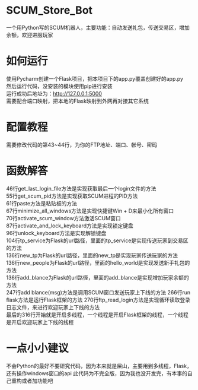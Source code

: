 # SCUM_Store_Bot
一个用Python写的SCUM机器人，主要功能：自动发送礼包，传送交易区，增加余额，欢迎进服玩家
# 如何运行
使用Pycharm创建一个Flask项目，把本项目下的app.py覆盖创建好的app.py  
然后运行代码，没安装的模块使用pip进行安装  
运行成功后地址为：http://127.0.0.1:5000  
需要配合端口映射，把本地的Flask映射到外网再对接其它系统  
# 配置教程
需要修改代码的第43~44行，为你的FTP地址、端口、帐号、密码
# 函数解答
46行get_last_login_file方法是实现获取最后一个login文件的方法  
55行get_scum_pid方法是实现获取SCUM进程的PID方法  
61行paste方法是粘贴板的方法  
67行minimize_all_windows方法是实现快捷键Win + D来最小化所有窗口  
70行activate_scum_window方法激活SCUM窗口  
87行activate_and_lock_keyboard方法是实现锁定键盘  
96行unlock_keyboard方法是实现解锁键盘  
104行tp_service为Flask的url路径，里面的tp_service是实现传送玩家到交易区的方法  
136行new_tp为Flask的url路径，里面的new_tp是实现玩家传送玩家的方法  
136行new_people为Flask的url路径，里面的hello_world是实现发送新手礼包的方法  
136行add_blance为Flask的url路径，里面的add_blance是实现增加玩家余额的方法  
247行add blance(msg)方法是调用SCUM窗口发送玩家上下线的方法
266行run flask方法是运行Flask框架的方法
270行ftp_read_login方法是实现循环读取登录日志文件，来进行欢迎玩家上下线的方法  
最后的316行开始就是开启多线程，一个线程是开启Flask框架的线程，一个线程是开启欢迎玩家上下线的线程  

# 一点小小建议  
不会Python的最好不要研究代码，因为本来就是屎山，主要用到多线程，Flask，还有操作windows窗口的api
此代码为不完全版，因为我也没开发完，有本事的自己重构或者加功能吧
